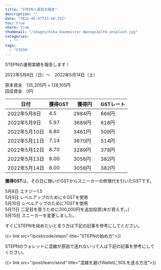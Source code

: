 ```yaml
---
title: "STEPN１週目の報告"
description: ""
date: "2022-05-07T23:48:25Z"
toc: true
share: true
thumbnail: "/images/mika-baumeister-Wpnoqo2plFA-unsplash.jpg"
categories:
  - ""
tags:
  - "STEPN"
---
```


STEPNの運用実績を報告します！

2022年5月8日（日）〜　2022年5月14日（土）

<!--more-->

原本資金　135,205円 + 128,105円  
回収資金　0円

|  日付  | 獲得GST | 獲得円 | GSTレート | 
| ---- | ---- | ---- | ---- | 
| 2022年5月8日 | 4.5 | 2984円 | 666円 |
| 2022年5月9日 | 5.97 | 3689円　| 618円 |
| 2022年5月10日 | 6.80 | 3461円 | 509円 |
| 2022年5月11日 | 7.14 | 3670円 | 514円 | 
| 2022年5月12日 | 8.70 | 3289円 | 378円 |  
| 2022年5月13日 | 8.00 | 3056円 | 382円 |
| 2022年5月14日 | 8.00 | 3056円 | 382円 |  

**獲得GST**は、その日に稼いだGSTからスニーカーの修理代を引いたGSTです。

5月8日 エナジー1.5  
5月9日 レベルアップのために６GSTを使用  
5月10日 レベルアップのために7GSTを使用   
5月11日 二足目を買うために200,000円を追加投資(未だ買えず。。)  
5月15日 スニーカーを変更しました。  

すぐにSTEPNを始めたいと言う方は下記の記事を参考にしてください。

{{< link src="/post/code/stepn" title="STEPNの始め方">}}

STEPNのウォレットに混雑が原因で送れないって人は下記の記事を参考にしてください。

{{< link src="/post/learn/send" title="混雑を避けWalletにSOLを送る方法">}}
  
  
    
  

